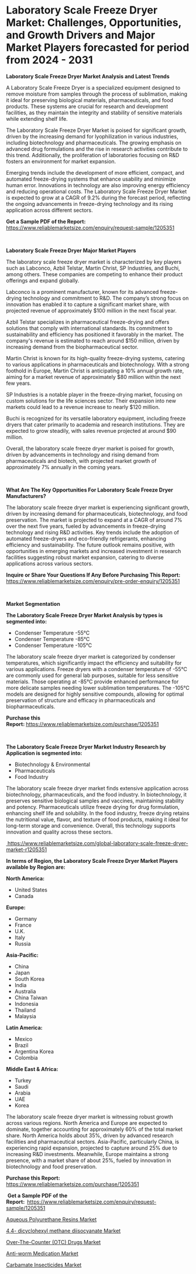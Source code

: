 <p><h1>Laboratory Scale Freeze Dryer Market: Challenges, Opportunities, and Growth Drivers and Major Market Players forecasted for period from 2024 - 2031</h1></p><p><strong>Laboratory Scale Freeze Dryer Market Analysis and Latest Trends</strong></p>
<p><p>A Laboratory Scale Freeze Dryer is a specialized equipment designed to remove moisture from samples through the process of sublimation, making it ideal for preserving biological materials, pharmaceuticals, and food products. These systems are crucial for research and development facilities, as they maintain the integrity and stability of sensitive materials while extending shelf life.</p><p>The Laboratory Scale Freeze Dryer Market is poised for significant growth, driven by the increasing demand for lyophilization in various industries, including biotechnology and pharmaceuticals. The growing emphasis on advanced drug formulations and the rise in research activities contribute to this trend. Additionally, the proliferation of laboratories focusing on R&D fosters an environment for market expansion.</p><p>Emerging trends include the development of more efficient, compact, and automated freeze-drying systems that enhance usability and minimize human error. Innovations in technology are also improving energy efficiency and reducing operational costs. The Laboratory Scale Freeze Dryer Market is expected to grow at a CAGR of 9.2% during the forecast period, reflecting the ongoing advancements in freeze-drying technology and its rising application across different sectors.</p></p>
<p><strong>Get a Sample PDF of the Report:&nbsp;</strong> <a href="https://www.reliablemarketsize.com/enquiry/request-sample/1205351?utm_campaign=1732&utm_medium=2&utm_source=Github&utm_content=ia&utm_term=16102024&utm_id=laboratory-scale-freeze-dryer">https://www.reliablemarketsize.com/enquiry/request-sample/1205351</a></p>
<p>&nbsp;</p>
<p><strong>Laboratory Scale Freeze Dryer Major Market Players</strong></p>
<p><p>The laboratory scale freeze dryer market is characterized by key players such as Labconco, Azbil Telstar, Martin Christ, SP Industries, and Buchi, among others. These companies are competing to enhance their product offerings and expand globally.</p><p>Labconco is a prominent manufacturer, known for its advanced freeze-drying technology and commitment to R&D. The company’s strong focus on innovation has enabled it to capture a significant market share, with projected revenue of approximately $100 million in the next fiscal year.</p><p>Azbil Telstar specializes in pharmaceutical freeze-drying and offers solutions that comply with international standards. Its commitment to sustainability and efficiency has positioned it favorably in the market. The company's revenue is estimated to reach around $150 million, driven by increasing demand from the biopharmaceutical sector.</p><p>Martin Christ is known for its high-quality freeze-drying systems, catering to various applications in pharmaceuticals and biotechnology. With a strong foothold in Europe, Martin Christ is anticipating a 10% annual growth rate, aiming for a market revenue of approximately $80 million within the next few years.</p><p>SP Industries is a notable player in the freeze-drying market, focusing on custom solutions for the life sciences sector. Their expansion into new markets could lead to a revenue increase to nearly $120 million.</p><p>Buchi is recognized for its versatile laboratory equipment, including freeze dryers that cater primarily to academia and research institutions. They are expected to grow steadily, with sales revenue projected at around $90 million.</p><p>Overall, the laboratory scale freeze dryer market is poised for growth, driven by advancements in technology and rising demand from pharmaceuticals and biotech, with projected market growth of approximately 7% annually in the coming years.</p></p>
<p>&nbsp;</p>
<p><strong>What Are The Key Opportunities For Laboratory Scale Freeze Dryer Manufacturers?</strong></p>
<p><p>The laboratory scale freeze dryer market is experiencing significant growth, driven by increasing demand for pharmaceuticals, biotechnology, and food preservation. The market is projected to expand at a CAGR of around 7% over the next five years, fueled by advancements in freeze-drying technology and rising R&D activities. Key trends include the adoption of automated freeze-dryers and eco-friendly refrigerants, enhancing efficiency and sustainability. The future outlook remains positive, with opportunities in emerging markets and increased investment in research facilities suggesting robust market expansion, catering to diverse applications across various sectors.</p></p>
<p><strong>Inquire or Share Your Questions If Any Before Purchasing This Report:</strong> <a href="https://www.reliablemarketsize.com/enquiry/pre-order-enquiry/1205351?utm_campaign=1732&utm_medium=2&utm_source=Github&utm_content=ia&utm_term=16102024&utm_id=laboratory-scale-freeze-dryer">https://www.reliablemarketsize.com/enquiry/pre-order-enquiry/1205351</a></p>
<p>&nbsp;</p>
<p><strong>Market Segmentation</strong></p>
<p><strong>The Laboratory Scale Freeze Dryer Market Analysis by types is segmented into:</strong></p>
<p><ul><li>Condenser Temperature -55℃</li><li>Condenser Temperature -85℃</li><li>Condenser Temperature -105℃</li></ul></p>
<p><p>The laboratory scale freeze dryer market is categorized by condenser temperatures, which significantly impact the efficiency and suitability for various applications. Freeze dryers with a condenser temperature of -55℃ are commonly used for general lab purposes, suitable for less sensitive materials. Those operating at -85℃ provide enhanced performance for more delicate samples needing lower sublimation temperatures. The -105℃ models are designed for highly sensitive compounds, allowing for optimal preservation of structure and efficacy in pharmaceuticals and biopharmaceuticals.</p></p>
<p><strong>Purchase this Report:&nbsp;</strong><a href="https://www.reliablemarketsize.com/purchase/1205351?utm_campaign=1732&utm_medium=2&utm_source=Github&utm_content=ia&utm_term=16102024&utm_id=laboratory-scale-freeze-dryer">https://www.reliablemarketsize.com/purchase/1205351</a></p>
<p>&nbsp;</p>
<p><strong>The Laboratory Scale Freeze Dryer Market Industry Research by Application is segmented into:</strong></p>
<p><ul><li>Biotechnology & Environmental</li><li>Pharmaceuticals</li><li>Food Industry</li></ul></p>
<p><p>The laboratory scale freeze dryer market finds extensive application across biotechnology, pharmaceuticals, and the food industry. In biotechnology, it preserves sensitive biological samples and vaccines, maintaining stability and potency. Pharmaceuticals utilize freeze drying for drug formulation, enhancing shelf life and solubility. In the food industry, freeze drying retains the nutritional value, flavor, and texture of food products, making it ideal for long-term storage and convenience. Overall, this technology supports innovation and quality across these sectors.</p></p>
<p><a href="https://www.reliablemarketsize.com/global-laboratory-scale-freeze-dryer-market-r1205351?utm_campaign=1732&utm_medium=2&utm_source=Github&utm_content=ia&utm_term=16102024&utm_id=laboratory-scale-freeze-dryer">&nbsp;https://www.reliablemarketsize.com/global-laboratory-scale-freeze-dryer-market-r1205351</a></p>
<p><strong>In terms of Region, the Laboratory Scale Freeze Dryer Market Players available by Region are:</strong></p>
<p>
    <p> <strong> North America: </strong>
        <ul>
            <li>United States</li>
            <li>Canada</li>
        </ul>
        </p> 
    <p> <strong> Europe: </strong>
        <ul>
            <li>Germany</li>
            <li>France</li>
            <li>U.K.</li>
            <li>Italy</li>
            <li>Russia</li>
        </ul>
        </p> 
    <p> <strong> Asia-Pacific: </strong>
        <ul>
            <li>China</li>
            <li>Japan</li>
            <li>South Korea</li>
            <li>India</li>
            <li>Australia</li>
            <li>China Taiwan</li>
            <li>Indonesia</li>
            <li>Thailand</li>
            <li>Malaysia</li>
        </ul>
        </p> 
    <p> <strong> Latin America: </strong>
        <ul>
            <li>Mexico</li>
            <li>Brazil</li>
            <li>Argentina Korea</li>
            <li>Colombia</li>
        </ul>
        </p> 
    <p> <strong> Middle East & Africa: </strong>
        <ul>
            <li>Turkey</li>
            <li>Saudi</li>
            <li>Arabia</li>
            <li>UAE</li>
            <li>Korea</li>
        </ul>
    </p>
    </p>
<p><p>The laboratory scale freeze dryer market is witnessing robust growth across various regions. North America and Europe are expected to dominate, together accounting for approximately 60% of the total market share. North America holds about 35%, driven by advanced research facilities and pharmaceutical sectors. Asia-Pacific, particularly China, is experiencing rapid expansion, projected to capture around 25% due to increasing R&D investments. Meanwhile, Europe maintains a strong presence, with a market share of about 25%, fueled by innovation in biotechnology and food preservation.</p></p>
<p><strong>Purchase this Report: </strong><a href="https://www.reliablemarketsize.com/purchase/1205351?utm_campaign=1732&utm_medium=2&utm_source=Github&utm_content=ia&utm_term=16102024&utm_id=laboratory-scale-freeze-dryer">https://www.reliablemarketsize.com/purchase/1205351</a></p>
<p>&nbsp;<strong>Get a Sample PDF of the Report:&nbsp;&nbsp;</strong><a href="https://www.reliablemarketsize.com/enquiry/request-sample/1205351?utm_campaign=1732&utm_medium=2&utm_source=Github&utm_content=ia&utm_term=16102024&utm_id=laboratory-scale-freeze-dryer">https://www.reliablemarketsize.com/enquiry/request-sample/1205351</a></p>
<p><strong></strong></p>
<p><p><a href="https://www.linkedin.com/pulse/aqueous-polyurethane-resins-market-evolution-future-outlook-sxlme?trk=public_post_embed_feed-article-content&utm_campaign=1732&utm_medium=2&utm_source=Github&utm_content=ia&utm_term=16102024&utm_id=laboratory-scale-freeze-dryer">Aqueous Polyurethane Resins Market</a></p><p><a href="https://www.linkedin.com/pulse/44-dicyclohexyl-methane-diisocyanate-spectrum-usage-patterns-ttute?trk=public_post_embed_feed-article-content&utm_campaign=1732&utm_medium=2&utm_source=Github&utm_content=ia&utm_term=16102024&utm_id=laboratory-scale-freeze-dryer">4,4- dicyclohexyl methane diisocyanate Market</a></p><p><a href="https://www.linkedin.com/pulse/over-the-counter-otc-drugs-market-forecasts-trends-impact-dri1e?trk=public_post_embed_feed-article-content&utm_campaign=1732&utm_medium=2&utm_source=Github&utm_content=ia&utm_term=16102024&utm_id=laboratory-scale-freeze-dryer">Over-The-Counter (OTC) Drugs Market</a></p><p><a href="https://www.linkedin.com/pulse/trends-global-anti-worm-medication-market-forecast-analysis-axmuf?utm_campaign=1732&utm_medium=2&utm_source=Github&utm_content=ia&utm_term=16102024&utm_id=laboratory-scale-freeze-dryer">Anti-worm Medication Market</a></p><p><a href="https://www.linkedin.com/pulse/carbamate-insecticides-market-outlook-share-analysis-growth-imk6e?trk=public_post_embed_feed-article-content&utm_campaign=1732&utm_medium=2&utm_source=Github&utm_content=ia&utm_term=16102024&utm_id=laboratory-scale-freeze-dryer">Carbamate Insecticides Market</a></p></p>